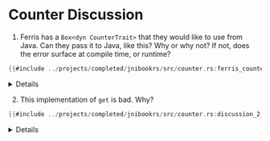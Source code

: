 # Counter Discussion

1. Ferris has a `Box<dyn CounterTrait>` that they would like to use from Java.
Can they pass it to Java, like this? Why or why not? If not, does the error
surface at compile time, or runtime?

```rust
{{#include ../projects/completed/jnibookrs/src/counter.rs:ferris_counter}}
```

<details>

`Box<dyn CounterTrait>` is a wide pointer, so it won't fit into a `jlong`. To
resolve this, it must be double-boxed: `Box<Box<dyn CounterTrait>>`. See the [Rust reference on DSTs.](https://doc.rust-lang.org/reference/dynamically-sized-types.html)

</details>

2. This implementation of `get` is bad. Why?
   

```rust
{{#include ../projects/completed/jnibookrs/src/counter.rs:discussion_2_2}}
```

<details>

Using `Box` means that the Rust code is taking ownership of the counter. This
could lead to double frees or use-after-free. For example, let's say that
someone introduces new code that panics between `from_raw` and `into_raw`, and
introduces a panic handler. In this case, the following occurs during `get`:

1. Rust makes a `Box<Counter>`, then panics panics.
2. `panic!` leads to the `Counter` being dropped.
3. The program recovers from the panic.

At this point, the Counter has already been unintentionally freed, and a
use-after-free or double free is likely the next time any function on the
Counter is called.

</details>
